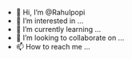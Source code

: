 - 👋 Hi, I’m @Rahulpopi
- 👀 I’m interested in ...
- 🌱 I’m currently learning ...
- 💞️ I’m looking to collaborate on ...
- 📫 How to reach me ...

<!---
Rahulpopi/Rahulpopi is a ✨ special ✨ repository because its `README.md` (this file) appears on your GitHub profile.
You can click the Preview link to take a look at your changes.
--->
